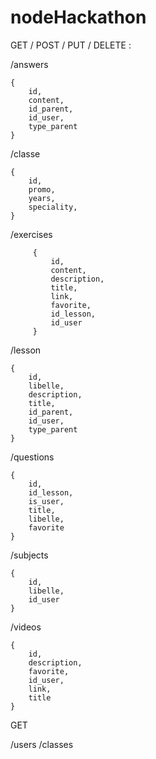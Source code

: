 # nodeHackathon

GET / POST / PUT / DELETE :

/answers

    {
        id,
        content,
        id_parent,
        id_user,
        type_parent
    }

/classe

    {
        id,
        promo,
        years,
        speciality,
    }

 /exercises

         {
             id,
             content,
             description,
             title,
             link,
             favorite,
             id_lesson,
             id_user
         }

/lesson

    {
        id,
        libelle,
        description,
        title,
        id_parent,
        id_user,
        type_parent
    }

/questions

    {
        id,
        id_lesson,
        is_user,
        title,
        libelle,
        favorite
    }

/subjects

    {
        id,
        libelle,
        id_user
    }

/videos

    {
        id,
        description,
        favorite,
        id_user,
        link,
        title
    }


GET

/users
/classes